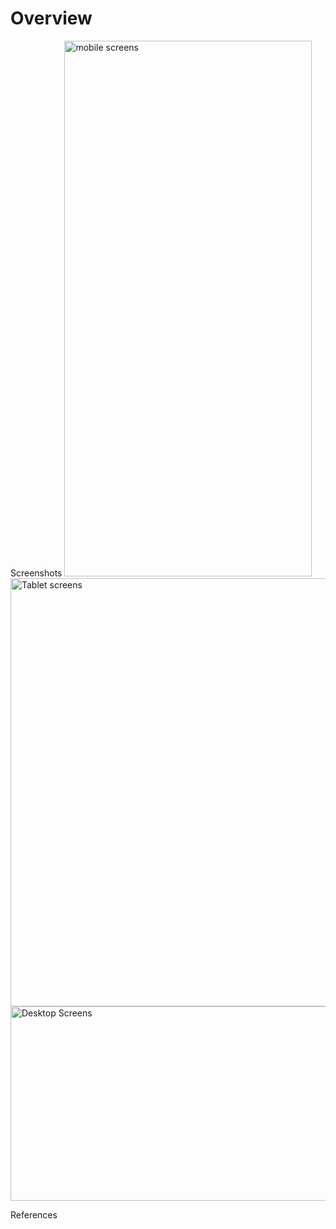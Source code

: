 # Overview

Screenshots
<img width="396" height="857" alt="mobile screens" src="https://github.com/user-attachments/assets/7b8234d2-d2a7-4de4-b9a1-f9a33945947b" />
<img width="512" height="685" alt="Tablet screens" src="https://github.com/user-attachments/assets/00d2c000-4661-4007-a32e-604d96775f43" />
<img width="602" height="311" alt="Desktop Screens" src="https://github.com/user-attachments/assets/09d7b858-3ece-4452-a414-8cbb1308c146" />

References



